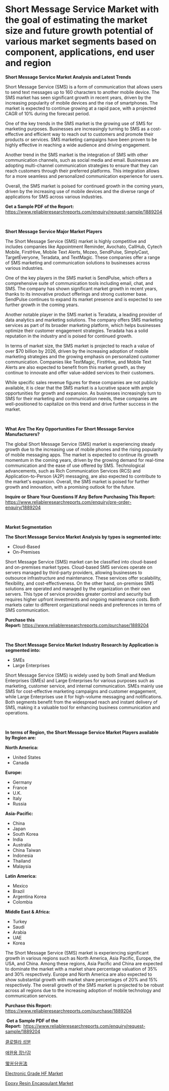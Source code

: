 <p><h1>Short Message Service Market with the goal of estimating the market size and future growth potential of various market segments based on component, applications, end user and region</h1></p><p><strong>Short Message Service Market Analysis and Latest Trends</strong></p>
<p><p>Short Message Service (SMS) is a form of communication that allows users to send text messages up to 160 characters to another mobile device. The SMS market has seen significant growth in recent years, driven by the increasing popularity of mobile devices and the rise of smartphones. The market is expected to continue growing at a rapid pace, with a projected CAGR of 10% during the forecast period.</p><p>One of the key trends in the SMS market is the growing use of SMS for marketing purposes. Businesses are increasingly turning to SMS as a cost-effective and efficient way to reach out to customers and promote their products or services. SMS marketing campaigns have been proven to be highly effective in reaching a wide audience and driving engagement.</p><p>Another trend in the SMS market is the integration of SMS with other communication channels, such as social media and email. Businesses are adopting multi-channel communication strategies to ensure that they can reach customers through their preferred platforms. This integration allows for a more seamless and personalized communication experience for users.</p><p>Overall, the SMS market is poised for continued growth in the coming years, driven by the increasing use of mobile devices and the diverse range of applications for SMS across various industries.</p></p>
<p><strong>Get a Sample PDF of the Report:&nbsp;</strong> <a href="https://www.reliableresearchreports.com/enquiry/request-sample/1889204">https://www.reliableresearchreports.com/enquiry/request-sample/1889204</a></p>
<p>&nbsp;</p>
<p><strong>Short Message Service Major Market Players</strong></p>
<p><p>The Short Message Service (SMS) market is highly competitive and includes companies like Appointment Reminder, Avochato, CallHub, Cytech Mobile, FirstHive, Mobile Text Alerts, Mozeo, SendPulse, SimplyCast, TargetEveryone, Teradata, and TextMagic. These companies offer a range of SMS marketing and communication solutions to businesses across various industries.</p><p>One of the key players in the SMS market is SendPulse, which offers a comprehensive suite of communication tools including email, chat, and SMS. The company has shown significant market growth in recent years, thanks to its innovative product offerings and strong customer base. SendPulse continues to expand its market presence and is expected to see further growth in the coming years.</p><p>Another notable player in the SMS market is Teradata, a leading provider of data analytics and marketing solutions. The company offers SMS marketing services as part of its broader marketing platform, which helps businesses optimize their customer engagement strategies. Teradata has a solid reputation in the industry and is poised for continued growth.</p><p>In terms of market size, the SMS market is projected to reach a value of over $70 billion by 2026, driven by the increasing adoption of mobile marketing strategies and the growing emphasis on personalized customer communication. Companies like TextMagic, FirstHive, and Mobile Text Alerts are also expected to benefit from this market growth, as they continue to innovate and offer value-added services to their customers.</p><p>While specific sales revenue figures for these companies are not publicly available, it is clear that the SMS market is a lucrative space with ample opportunities for growth and expansion. As businesses increasingly turn to SMS for their marketing and communication needs, these companies are well-positioned to capitalize on this trend and drive further success in the market.</p></p>
<p>&nbsp;</p>
<p><strong>What Are The Key Opportunities For Short Message Service Manufacturers?</strong></p>
<p><p>The global Short Message Service (SMS) market is experiencing steady growth due to the increasing use of mobile phones and the rising popularity of mobile messaging apps. The market is expected to continue its growth momentum in the coming years, driven by the growing demand for real-time communication and the ease of use offered by SMS. Technological advancements, such as Rich Communication Services (RCS) and Application-to-Person (A2P) messaging, are also expected to contribute to the market's expansion. Overall, the SMS market is poised for further growth and innovation, with a promising outlook for the future.</p></p>
<p><strong>Inquire or Share Your Questions If Any Before Purchasing This Report:</strong> <a href="https://www.reliableresearchreports.com/enquiry/pre-order-enquiry/1889204">https://www.reliableresearchreports.com/enquiry/pre-order-enquiry/1889204</a></p>
<p>&nbsp;</p>
<p><strong>Market Segmentation</strong></p>
<p><strong>The Short Message Service Market Analysis by types is segmented into:</strong></p>
<p><ul><li>Cloud-Based</li><li>On-Premises</li></ul></p>
<p><p>Short Message Service (SMS) market can be classified into cloud-based and on-premises market types. Cloud-based SMS services operate on servers managed by third-party providers, allowing businesses to outsource infrastructure and maintenance. These services offer scalability, flexibility, and cost-effectiveness. On the other hand, on-premises SMS solutions are operated and managed by the organization on their own servers. This type of service provides greater control and security but requires higher upfront investments and ongoing maintenance costs. Both markets cater to different organizational needs and preferences in terms of SMS communication.</p></p>
<p><strong>Purchase this Report:&nbsp;</strong><a href="https://www.reliableresearchreports.com/purchase/1889204">https://www.reliableresearchreports.com/purchase/1889204</a></p>
<p>&nbsp;</p>
<p><strong>The Short Message Service Market Industry Research by Application is segmented into:</strong></p>
<p><ul><li>SMEs</li><li>Large Enterprises</li></ul></p>
<p><p>Short Message Service (SMS) is widely used by both Small and Medium Enterprises (SMEs) and Large Enterprises for various purposes such as marketing, customer service, and internal communication. SMEs mainly use SMS for cost-effective marketing campaigns and customer engagement, while Large Enterprises use it for high-volume messaging and notifications. Both segments benefit from the widespread reach and instant delivery of SMS, making it a valuable tool for enhancing business communication and operations.</p></p>
<p>&nbsp;</p>
<p><strong>In terms of Region, the Short Message Service Market Players available by Region are:</strong></p>
<p>
    <p> <strong> North America: </strong>
        <ul>
            <li>United States</li>
            <li>Canada</li>
        </ul>
        </p> 
    <p> <strong> Europe: </strong>
        <ul>
            <li>Germany</li>
            <li>France</li>
            <li>U.K.</li>
            <li>Italy</li>
            <li>Russia</li>
        </ul>
        </p> 
    <p> <strong> Asia-Pacific: </strong>
        <ul>
            <li>China</li>
            <li>Japan</li>
            <li>South Korea</li>
            <li>India</li>
            <li>Australia</li>
            <li>China Taiwan</li>
            <li>Indonesia</li>
            <li>Thailand</li>
            <li>Malaysia</li>
        </ul>
        </p> 
    <p> <strong> Latin America: </strong>
        <ul>
            <li>Mexico</li>
            <li>Brazil</li>
            <li>Argentina Korea</li>
            <li>Colombia</li>
        </ul>
        </p> 
    <p> <strong> Middle East & Africa: </strong>
        <ul>
            <li>Turkey</li>
            <li>Saudi</li>
            <li>Arabia</li>
            <li>UAE</li>
            <li>Korea</li>
        </ul>
    </p>
    </p>
<p><p>The Short Message Service (SMS) market is experiencing significant growth in various regions such as North America, Asia Pacific, Europe, the USA, and China. Among these regions, Asia Pacific and China are expected to dominate the market with a market share percentage valuation of 35% and 30% respectively. Europe and North America are also expected to show substantial growth with market share percentages of 20% and 15% respectively. The overall growth of the SMS market is projected to be robust across all regions due to the increasing adoption of mobile technology and communication services.</p></p>
<p><strong>Purchase this Report: </strong><a href="https://www.reliableresearchreports.com/purchase/1889204">https://www.reliableresearchreports.com/purchase/1889204</a></p>
<p>&nbsp;<strong>Get a Sample PDF of the Report:&nbsp;&nbsp;</strong><a href="https://www.reliableresearchreports.com/enquiry/request-sample/1889204">https://www.reliableresearchreports.com/enquiry/request-sample/1889204</a></p>
<p><strong></strong></p>
<p><p><a href="https://medium.com/@ttmjshfrgiff14/%ED%81%B4%EB%A1%9C%EB%A0%90%EB%9D%BC-%EC%84%B1%EB%B6%84-%EC%8B%9C%EC%9E%A5-%EB%B3%B4%EA%B3%A0%EC%84%9C%EB%8A%94-%EC%9D%B4-%EC%8B%9C%EC%9E%A5%EC%9D%98-%EC%B5%9C%EC%8B%A0-%ED%8A%B8%EB%A0%8C%EB%93%9C-%EB%B0%8F-%EC%84%B1%EC%9E%A5-%EA%B8%B0%ED%9A%8C%EB%A5%BC-%EB%B3%B4%EC%97%AC%EC%A4%8D%EB%8B%88%EB%8B%A4-c1a25008e584">클로렐라 성분</a></p><p><a href="https://medium.com/@ttmjshfrgiff14/%EC%95%A0%EC%99%84%EB%8F%99%EB%AC%BC%EC%9A%A9-%EC%9E%A5%EB%82%9C%EA%B0%90-%EC%8B%9C%EC%9E%A5-%EC%A0%95%EB%B3%B4-%EC%8B%9C%EC%9E%A5-%EB%8F%99%ED%96%A5-%EC%84%B1%EC%9E%A5-2024%EB%85%84%EB%B6%80%ED%84%B0-2031%EB%85%84%EA%B9%8C%EC%A7%80-%EC%98%88%EC%83%81%EB%90%98%EB%8A%94-%EC%98%88%EC%B8%A1-b834bd2ca6b7">애완용 장난감</a></p><p><a href="https://medium.com/@donnaieme/%E8%9B%8D%E5%85%89%E5%88%86%E5%85%89%E6%B3%95%E5%B8%82%E5%A0%B4%E8%A6%8F%E6%A8%A1%E3%81%AF-%E3%82%B0%E3%83%AD%E3%83%BC%E3%83%90%E3%83%AB%E7%94%A3%E6%A5%AD%E3%81%AB%E3%81%8A%E3%81%91%E3%82%8B%E6%9C%80%E9%81%A9%E3%81%AA%E3%83%9E%E3%83%BC%E3%82%B1%E3%83%86%E3%82%A3%E3%83%B3%E3%82%B0%E3%83%81%E3%83%A3%E3%83%8D%E3%83%AB%E3%82%92%E6%98%8E%E3%82%89%E3%81%8B%E3%81%AB%E3%81%97%E3%81%BE%E3%81%99-9517b3eee528">蛍光分光法</a></p><p><a href="https://fuschia-pecorino-a6d.notion.site/Electronic-Grade-HF-Market-Analysis-Examines-its-Scope-on-Growth-Opportunities-and-Forecasted-Trend-04248825aa194f598be2c5436dffa0c9">Electronic Grade HF Market</a></p><p><a href="https://github.com/timeliteaut/Market-Research-Report-List-1/blob/main/epoxy-resin-encapsulant-market.md">Epoxy Resin Encapsulant Market</a></p></p>